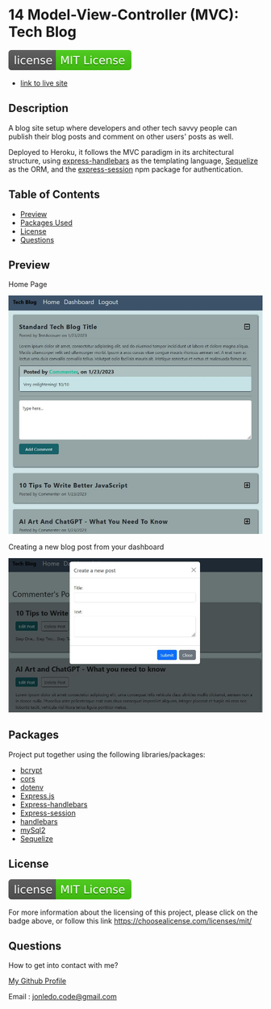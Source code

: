# 14 Model-View-Controller (MVC): Tech Blog

![license badge](./Assets/license-badge.svg)

- [link to live site](https://tech-blog-crud-app-15634.herokuapp.com/)

## Description

A blog site setup where developers and other tech savvy people can publish their blog posts and comment on other users' posts as well.

Deployed to Heroku, it follows the MVC paradigm in its architectural structure, using [express-handlebars](https://www.npmjs.com/package/express-handlebars) as the templating language, [Sequelize](https://www.npmjs.com/package/sequelize) as the ORM, and the [express-session](https://www.npmjs.com/package/express-session) npm package for authentication.

## Table of Contents

- [Preview](#preview)
- [Packages Used](#packages)
- [License](#license)
- [Questions](#questions)

## Preview

Home Page

![homepage preview](./Assets/tech-blog-preview.JPG)

Creating a new blog post from your dashboard

![posting a new blog preview](./Assets/tech-blog-new-post-preview.JPG)

## Packages

Project put together using the following libraries/packages:

- [bcrypt](https://www.npmjs.com/package/bcrypt)
- [cors](https://www.npmjs.com/package/cors)
- [dotenv](https://www.npmjs.com/package/dotenv)
- [Express.js](https://expressjs.com/)
- [Express-handlebars](https://www.npmjs.com/package/express-handlebars)
- [Express-session](https://www.npmjs.com/package/express-session)
- [handlebars](https://handlebarsjs.com/)
- [mySql2](https://www.npmjs.com/package/mysql2)
- [Sequelize](https://sequelize.org/)

## License

[![license badge](./Assets/license-badge.svg)](https://choosealicense.com/licenses/mit/)

For more information about the licensing of this project, please click on the badge above, or follow this link https://choosealicense.com/licenses/mit/

## Questions

How to get into contact with me?

[My Github Profile](https://github.com/Jon-Ledo)

Email : jonledo.code@gmail.com
